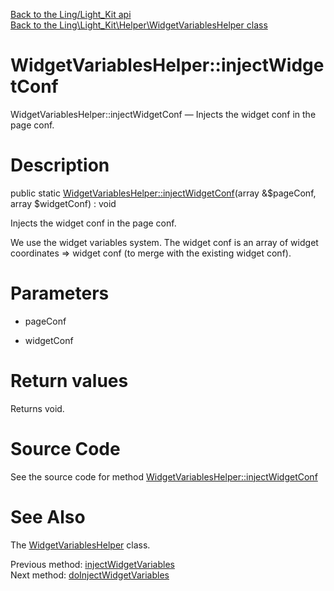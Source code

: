 [Back to the Ling/Light_Kit api](https://github.com/lingtalfi/Light_Kit/blob/master/doc/api/Ling/Light_Kit.md)<br>
[Back to the Ling\Light_Kit\Helper\WidgetVariablesHelper class](https://github.com/lingtalfi/Light_Kit/blob/master/doc/api/Ling/Light_Kit/Helper/WidgetVariablesHelper.md)


WidgetVariablesHelper::injectWidgetConf
================



WidgetVariablesHelper::injectWidgetConf — Injects the widget conf in the page conf.




Description
================


public static [WidgetVariablesHelper::injectWidgetConf](https://github.com/lingtalfi/Light_Kit/blob/master/doc/api/Ling/Light_Kit/Helper/WidgetVariablesHelper/injectWidgetConf.md)(array &$pageConf, array $widgetConf) : void




Injects the widget conf in the page conf.

We use the widget variables system.
The widget conf is an array of widget coordinates => widget conf (to merge with the existing widget conf).




Parameters
================


- pageConf

    

- widgetConf

    


Return values
================

Returns void.








Source Code
===========
See the source code for method [WidgetVariablesHelper::injectWidgetConf](https://github.com/lingtalfi/Light_Kit/blob/master/Helper/WidgetVariablesHelper.php#L47-L52)


See Also
================

The [WidgetVariablesHelper](https://github.com/lingtalfi/Light_Kit/blob/master/doc/api/Ling/Light_Kit/Helper/WidgetVariablesHelper.md) class.

Previous method: [injectWidgetVariables](https://github.com/lingtalfi/Light_Kit/blob/master/doc/api/Ling/Light_Kit/Helper/WidgetVariablesHelper/injectWidgetVariables.md)<br>Next method: [doInjectWidgetVariables](https://github.com/lingtalfi/Light_Kit/blob/master/doc/api/Ling/Light_Kit/Helper/WidgetVariablesHelper/doInjectWidgetVariables.md)<br>

